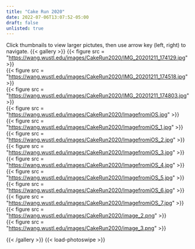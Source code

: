 ```yaml
---
title: "Cake Run 2020"
date: 2022-07-06T13:07:52-05:00
draft: false
unlisted: true
---
```

Click thumbnails to view larger pictutes, then use arrow key (left, right) to navigate.
{{< gallery >}}
{{< figure src = "https://wang.wustl.edu/images/CakeRun2020/IMG_20201211_174129.jpg" >}}	 
{{< figure src = "https://wang.wustl.edu/images/CakeRun2020/IMG_20201211_174518.jpg" >}}	 
{{< figure src = "https://wang.wustl.edu/images/CakeRun2020/IMG_20201211_174803.jpg" >}}	 
{{< figure src = "https://wang.wustl.edu/images/CakeRun2020/ImagefromiOS.jpg" >}}	 
{{< figure src = "https://wang.wustl.edu/images/CakeRun2020/ImagefromiOS_1.jpg" >}}	 
{{< figure src = "https://wang.wustl.edu/images/CakeRun2020/ImagefromiOS_2.jpg" >}}	 
{{< figure src = "https://wang.wustl.edu/images/CakeRun2020/ImagefromiOS_3.jpg" >}}	 
{{< figure src = "https://wang.wustl.edu/images/CakeRun2020/ImagefromiOS_4.jpg" >}}	 
{{< figure src = "https://wang.wustl.edu/images/CakeRun2020/ImagefromiOS_5.jpg" >}} 
{{< figure src = "https://wang.wustl.edu/images/CakeRun2020/ImagefromiOS_6.jpg" >}}	 
{{< figure src = "https://wang.wustl.edu/images/CakeRun2020/ImagefromiOS_7.jpg" >}}	 
{{< figure src = "https://wang.wustl.edu/images/CakeRun2020/image_2.png" >}}	 
{{< figure src = "https://wang.wustl.edu/images/CakeRun2020/image_3.png" >}}	 

{{< /gallery >}}
{{< load-photoswipe >}}